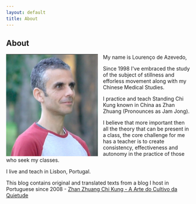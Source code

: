 ```yaml
---
layout: default
title: About
---
```

## About

<p><img src="/images/foto.jpg" class="profile" style="float: left; margin-right: 1em; margin-bottom: 0.1em; width: 250px;"></p>

My name is Lourenço de Azevedo, 

Since 1998 I've embraced the study of the subject of stillness and efforless movement along with my Chinese Medical Studies.

I practice and teach Standing Chi Kung known in China as Zhan Zhuang (Pronounces as Jam Jong).

I believe that more important then all the theory that can be present in
a class, the core challenge for me has a teacher is to create consistency, effectiveness and autonomy in the practice of those who seek my classes.

I live and teach in Lisbon, Portugal.

This blog contains original and translated texts from a blog I host in Portuguese since 2008 - [Zhan Zhuang Chi Kung - A Arte do Cultivo da Quietude](http://lourencoazevedo.com)
